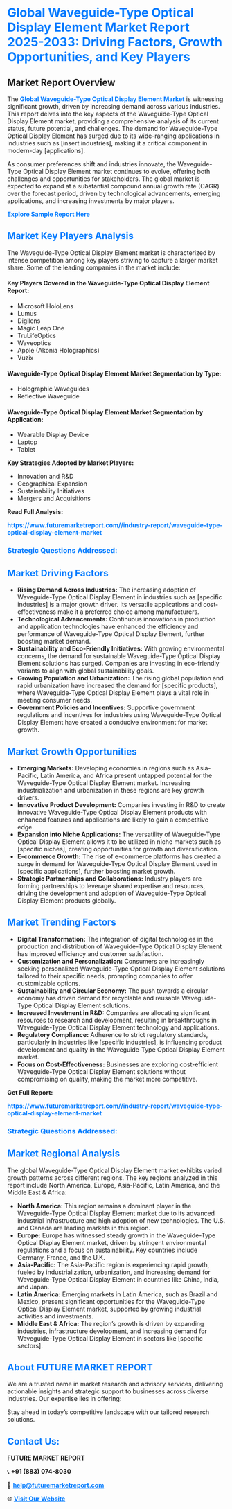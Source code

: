 <h1 style="color: #007BFF;">Global Waveguide-Type Optical Display Element Market Report 2025-2033: Driving Factors, Growth Opportunities, and Key Players</h1>

<section id="overview">
<h2>Market Report Overview</h2>
<p>The <a href="https://www.futuremarketreport.com//industry-report/waveguide-type-optical-display-element-market" style="color: #007BFF; text-decoration: none;"><strong>Global Waveguide-Type Optical Display Element Market</strong></a> is witnessing significant growth, driven by increasing demand across various industries. This report delves into the key aspects of the Waveguide-Type Optical Display Element market, providing a comprehensive analysis of its current status, future potential, and challenges. The demand for Waveguide-Type Optical Display Element has surged due to its wide-ranging applications in industries such as [insert industries], making it a critical component in modern-day [applications].</p>
<p>As consumer preferences shift and industries innovate, the Waveguide-Type Optical Display Element market continues to evolve, offering both challenges and opportunities for stakeholders. The global market is expected to expand at a substantial compound annual growth rate (CAGR) over the forecast period, driven by technological advancements, emerging applications, and increasing investments by major players.</p>
</section>

<section id="overview">
<p><a href="https://www.futuremarketreport.com//request-sample/reportId=82598" style="color: #007BFF; text-decoration: none;"><strong>Explore Sample Report Here</strong></a></p>
</section>

<section id="key-players">
<h2 style="color: #007BFF;">Market Key Players Analysis</h2>
<p>The Waveguide-Type Optical Display Element market is characterized by intense competition among key players striving to capture a larger market share. Some of the leading companies in the market include:</p>
<h4>Key Players Covered in the Waveguide-Type Optical Display Element Report:</h4>
<ul><li>Microsoft HoloLens</li><li>Lumus</li><li>Digilens</li><li>Magic Leap One</li><li>TruLifeOptics</li><li>Waveoptics</li><li>Apple (Akonia Holographics)</li><li>Vuzix</li></ul>
<h4>Waveguide-Type Optical Display Element Market Segmentation by Type:</h4>
<ul><li>Holographic Waveguides</li><li>Reflective Waveguide</li></ul>

<h4>Waveguide-Type Optical Display Element Market Segmentation by Application:</h4>
<ul><li>Wearable Display Device</li><li>Laptop</li><li>Tablet</li></ul>
<p><strong>Key Strategies Adopted by Market Players:</strong></p>
<ul>
<li>Innovation and R&D</li>
<li>Geographical Expansion</li>
<li>Sustainability Initiatives</li>
<li>Mergers and Acquisitions</li>
</ul>
</section>

<section>
<p><strong>Read Full Analysis: </strong></p><a href="https://www.futuremarketreport.com//industry-report/waveguide-type-optical-display-element-market" style="color: #007BFF; text-decoration: none;"><strong>https://www.futuremarketreport.com//industry-report/waveguide-type-optical-display-element-market</strong></a>
<h3 style="color: #007BFF;">Strategic Questions Addressed:</h3>
</section>

<section id="driving-factors">
<h2 style="color: #007BFF;">Market Driving Factors</h2>
<ul>
<li><strong>Rising Demand Across Industries:</strong> The increasing adoption of Waveguide-Type Optical Display Element in industries such as [specific industries] is a major growth driver. Its versatile applications and cost-effectiveness make it a preferred choice among manufacturers.</li>
<li><strong>Technological Advancements:</strong> Continuous innovations in production and application technologies have enhanced the efficiency and performance of Waveguide-Type Optical Display Element, further boosting market demand.</li>
<li><strong>Sustainability and Eco-Friendly Initiatives:</strong> With growing environmental concerns, the demand for sustainable Waveguide-Type Optical Display Element solutions has surged. Companies are investing in eco-friendly variants to align with global sustainability goals.</li>
<li><strong>Growing Population and Urbanization:</strong> The rising global population and rapid urbanization have increased the demand for [specific products], where Waveguide-Type Optical Display Element plays a vital role in meeting consumer needs.</li>
<li><strong>Government Policies and Incentives:</strong> Supportive government regulations and incentives for industries using Waveguide-Type Optical Display Element have created a conducive environment for market growth.</li>
</ul>
</section>

<section id="growth-opportunities">
<h2 style="color: #007BFF;">Market Growth Opportunities</h2>
<ul>
<li><strong>Emerging Markets:</strong> Developing economies in regions such as Asia-Pacific, Latin America, and Africa present untapped potential for the Waveguide-Type Optical Display Element market. Increasing industrialization and urbanization in these regions are key growth drivers.</li>
<li><strong>Innovative Product Development:</strong> Companies investing in R&D to create innovative Waveguide-Type Optical Display Element products with enhanced features and applications are likely to gain a competitive edge.</li>
<li><strong>Expansion into Niche Applications:</strong> The versatility of Waveguide-Type Optical Display Element allows it to be utilized in niche markets such as [specific niches], creating opportunities for growth and diversification.</li>
<li><strong>E-commerce Growth:</strong> The rise of e-commerce platforms has created a surge in demand for Waveguide-Type Optical Display Element used in [specific applications], further boosting market growth.</li>
<li><strong>Strategic Partnerships and Collaborations:</strong> Industry players are forming partnerships to leverage shared expertise and resources, driving the development and adoption of Waveguide-Type Optical Display Element products globally.</li>
</ul>
</section>

<section id="trending-factors">
<h2 style="color: #007BFF;">Market Trending Factors</h2>
<ul>
<li><strong>Digital Transformation:</strong> The integration of digital technologies in the production and distribution of Waveguide-Type Optical Display Element has improved efficiency and customer satisfaction.</li>
<li><strong>Customization and Personalization:</strong> Consumers are increasingly seeking personalized Waveguide-Type Optical Display Element solutions tailored to their specific needs, prompting companies to offer customizable options.</li>
<li><strong>Sustainability and Circular Economy:</strong> The push towards a circular economy has driven demand for recyclable and reusable Waveguide-Type Optical Display Element solutions.</li>
<li><strong>Increased Investment in R&D:</strong> Companies are allocating significant resources to research and development, resulting in breakthroughs in Waveguide-Type Optical Display Element technology and applications.</li>
<li><strong>Regulatory Compliance:</strong> Adherence to strict regulatory standards, particularly in industries like [specific industries], is influencing product development and quality in the Waveguide-Type Optical Display Element market.</li>
<li><strong>Focus on Cost-Effectiveness:</strong> Businesses are exploring cost-efficient Waveguide-Type Optical Display Element solutions without compromising on quality, making the market more competitive.</li>
</ul>
</section>

<section>
<p><strong>Get Full Report: </strong></p><a href="https://www.futuremarketreport.com//industry-report/waveguide-type-optical-display-element-market" style="color: #007BFF; text-decoration: none;"><strong>https://www.futuremarketreport.com//industry-report/waveguide-type-optical-display-element-market</strong></a>
<h3 style="color: #007BFF;">Strategic Questions Addressed:</h3>
</section>


<section id="regional-analysis">
<h2 style="color: #007BFF;">Market Regional Analysis</h2>
<p>The global Waveguide-Type Optical Display Element market exhibits varied growth patterns across different regions. The key regions analyzed in this report include North America, Europe, Asia-Pacific, Latin America, and the Middle East & Africa:</p>
<ul>
<li><strong>North America:</strong> This region remains a dominant player in the Waveguide-Type Optical Display Element market due to its advanced industrial infrastructure and high adoption of new technologies. The U.S. and Canada are leading markets in this region.</li>
<li><strong>Europe:</strong> Europe has witnessed steady growth in the Waveguide-Type Optical Display Element market, driven by stringent environmental regulations and a focus on sustainability. Key countries include Germany, France, and the U.K.</li>
<li><strong>Asia-Pacific:</strong> The Asia-Pacific region is experiencing rapid growth, fueled by industrialization, urbanization, and increasing demand for Waveguide-Type Optical Display Element in countries like China, India, and Japan.</li>
<li><strong>Latin America:</strong> Emerging markets in Latin America, such as Brazil and Mexico, present significant opportunities for the Waveguide-Type Optical Display Element market, supported by growing industrial activities and investments.</li>
<li><strong>Middle East & Africa:</strong> The region’s growth is driven by expanding industries, infrastructure development, and increasing demand for Waveguide-Type Optical Display Element in sectors like [specific sectors].</li>
</ul>
</section>

<footer>
<h2 style="color: #007BFF;">About FUTURE MARKET REPORT</h2>
<p>We are a trusted name in market research and advisory services, delivering actionable insights and strategic support to businesses across diverse industries. Our expertise lies in offering:</p>

<p>Stay ahead in today’s competitive landscape with our tailored research solutions.</p>

<h2 style="color: #007BFF;">Contact Us:</h2>
<p><strong>FUTURE MARKET REPORT</strong></p>
<p>📞 <strong>+91 (883) 074-8030</strong></p>
<p>📧 <strong><a href="mailto:help@futuremarketreport.com" style="color: #007BFF;">help@futuremarketreport.com</a></strong></p>
<p>🌐 <strong><a href="https://www.futuremarketreport.com/" style="color: #007BFF;">Visit Our Website</a></strong></p>
</footer>